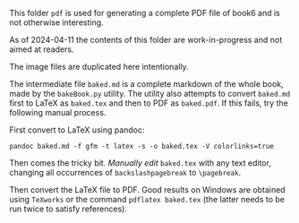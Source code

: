 This folder `pdf` is used for generating a complete PDF file of book6 and is not otherwise interesting.

As of 2024-04-11 the contents of this folder are work-in-progress and not aimed at readers.

The image files are duplicated here intentionally.

The intermediate file `baked.md` is a complete markdown of the whole book, made by the `bakeBook.py` utility. The utility also attempts to convert `baked.md` first to LaTeX as `baked.tex` and then to PDF as `baked.pdf`. If this fails, try the following manual process.

First convert to LaTeX using pandoc:

```
pandoc baked.md -f gfm -t latex -s -o baked.tex -V colorlinks=true
```

Then comes the tricky bit. _Manually edit_ `baked.tex` with any text editor, changing all occurrences of `backslashpagebreak` to `\pagebreak`.

Then convert the LaTeX file to PDF. Good results on Windows are obtained using `TeXworks` or the command `pdflatex baked.tex` (the latter needs to be run twice to satisfy references).